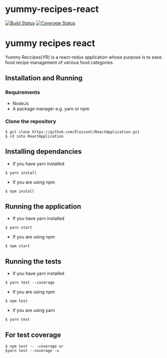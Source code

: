 # yummy-recipes-react

[![Build Status](https://travis-ci.org/LehruAngela/yummy-recipes-react.svg?branch=develop)](https://travis-ci.org/LehruAngela/yummy-recipes-react)
[![Coverage Status](https://coveralls.io/repos/github/LehruAngela/yummy-recipes-react/badge.svg?branch=develop)](https://coveralls.io/github/LehruAngela/yummy-recipes-react?branch=develop)

# yummy recipes react
Yummy Reccipes(YR)  is a react-redux application whose purpose is to ease food recipe management of various food categories.
## Installation and Running
### Requirements
- NodeJs 
- A package manager e.g. yarn or npm

### Clone the repository
```
$ git clone https://github.com/EleisonC/ReactApplication.git
$ cd into ReactApplication
```

## Installing dependancies

- If you have yarn installed
```
$ yarn install
```

- If you are using npm
```
$ npm install
```

## Running the application

- If you have yarn installed
```
$ yarn start
```

- If you are using npm
```
$ npm start
```

## Running the tests

- If you have yarn installed
```
$ yarn test --coverage 
```

- If you are using npm
```
$ npm test
```
- if you are using yarn
```
$ yarn test

```
## For test coverage
```
$ npm test -- -coverage or
$yarn test --coverage -u
```